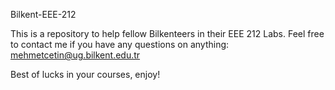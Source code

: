Bilkent-EEE-212

This is a repository to help fellow Bilkenteers in their EEE 212 Labs. Feel free to contact me if you have any questions on anything: mehmetcetin@ug.bilkent.edu.tr

Best of lucks in your courses, enjoy!
